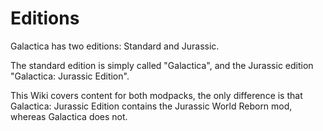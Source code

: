 # Editions

Galactica has two editions: Standard and Jurassic.

The standard edition is simply called "Galactica", and the Jurassic edition "Galactica: Jurassic Edition".

This Wiki covers content for both modpacks, the only difference is that Galactica: Jurassic Edition contains the Jurassic World Reborn mod, whereas Galactica does not.